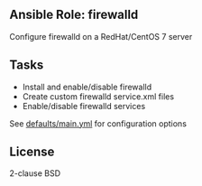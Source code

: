 ## Ansible Role: firewalld
Configure firewalld on a RedHat/CentOS 7 server

## Tasks
* Install and enable/disable firewalld
* Create custom firewalld service.xml files
* Enable/disable firewalld services

See [defaults/main.yml](defaults/main.yml) for configuration options

## License
2-clause BSD
